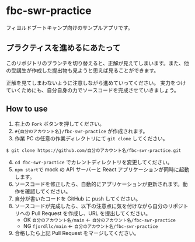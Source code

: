 # fbc-swr-practice

フィヨルドブートキャンプ向けのサンプルアプリです。

## プラクティスを進めるにあたって

このリポジトリのブランチを切り替えると、正解が見えてしまいます。また、他の受講生が作成した提出物も見ようと思えば見ることができます。

正解を見てしまわないように注意しながら進めていってください。 実力をつけていくためにも、自分自身の力でソースコードを完成させていきましょう。

## How to use

1. 右上の `Fork` ボタンを押してください。
2. `#{自分のアカウント名}/fbc-swr-practice` が作成されます。
3. 作業 PC の任意の作業ディレクトリにて `git clone` してください。

```
$ git clone https://github.com/自分のアカウント名/fbc-swr-practice.git
```

4. `cd fbc-swr-practice` でカレントディレクトリを変更してください。
5. `npm start`で mock の API サーバーと React アプリケーションが同時に起動します。
6. ソースコードを修正したら、自動的にアプリケーションが更新されます。動作を確認してください。
7. 自分が書いたコードを GitHub に push してください。
8. ソースコードが完成したら、以下の注意点に気を付けながら自分のリポジトリへの Pull Request を作成し、URL を提出してください。
   - OK `自分のアカウント名/main` ← `自分のアカウント名/fbc-swr-practice`
   - NG `fjordllc/main` ← `自分のアカウント名/fbc-swr-practice`
9. 合格したら上記 Pull Request をマージしてください。

